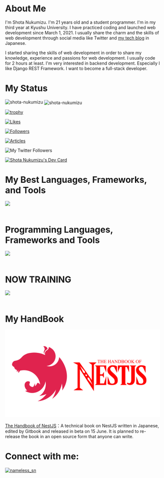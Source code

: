 # About Me

I'm Shota Nukumizu. I'm 21 years old and a student programmer. I'm in my third year at Kyushu University. I have practiced coding and launched web development since March 1, 2021. I usually share the charm and the skills of web development through social media like Twitter and [my tech blog](https://shotanukumizu-1000.hatenablog.com/) in Japanese. 

I started sharing the skills of web development in order to share my knowledge, experience and passions for web development. I usually code for 2 hours at least. I'm very interested in backend development. Especially I like Django REST Framework. I want to become a full-stack developer.

# My Status

<p><img align="left" src="https://github-readme-stats.vercel.app/api/top-langs?username=shota-nukumizu&show_icons=true&locale=en&layout=compact&theme=vue-dark" alt="shota-nukumizu" /></p>

<p>&nbsp;<img align="center" src="https://github-readme-stats.vercel.app/api?username=shota-nukumizu&show_icons=true&locale=en&theme=vue-dark" alt="shota-nukumizu" /></p>

[![trophy](https://github-profile-trophy.vercel.app/?username=shota-nukumizu&theme=discord)](https://github.com/ryo-ma/github-profile-trophy)

[![Likes](https://badgen.org/img/zenn/nameless_sn/likes?style=flat)](https://zenn.dev/nameless_sn)

[![Followers](https://badgen.org/img/zenn/nameless_sn/followers?style=flat)](https://zenn.dev/nameless_sn)

[![Articles](https://badgen.org/img/zenn/nameless_sn/articles?style=flat)](https://zenn.dev/nameless_sn)

![My Twitter Followers](https://badgen.net/twitter/follow/nameless_sn)

<a href="https://app.daily.dev/nameless_sn"><img src="https://api.daily.dev/devcards/efdd751fb58246b6aeaa1b94410e8433.png?r=o7d" width="250" alt="Shota Nukumizu's Dev Card"/></a>

# My Best Languages, Frameworks, and Tools

<img src="https://skillicons.dev/icons?i=python,js,typescript,dart,nest,django,fastapi,mongodb,sqlite,prisma,github,vscode" /> <br /><br />

# Programming Languages, Frameworks and Tools

<img src="https://skillicons.dev/icons?i=python,html,css,js,typescript,dart,flutter,appwrite,firebase,supabase,angular,react,vue,nuxt,next,nest,django,fastapi,graphql,sqlite,mysql,mongo,prisma,github,vscode,docker" /> <br /><br />

# NOW TRAINING

<img src="https://skillicons.dev/icons?i=html,css,flutter,appwrite,firebase,supabase,angular,react,nuxt,next,graphql,mysql,prisma,docker" /> <br /><br />

# My HandBook

![](thumbnail.png)

[The Handbook of NestJS](https://shota-nukumizu.gitbook.io/nestjs-handbook/)：A technical book on NestJS written in Japanese, edited by Gitbook and released in beta on 15 June. It is planned to re-release the book in an open source form that anyone can write.


# Connect with me:
<p align="left">
<a href="https://twitter.com/nameless_sn" target="blank"><img align="center" src="https://raw.githubusercontent.com/rahuldkjain/github-profile-readme-generator/master/src/images/icons/Social/twitter.svg" alt="nameless_sn" height="30" width="40" /></a>
</p>
